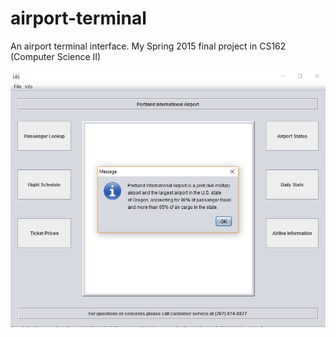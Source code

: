 # airport-terminal
An airport terminal interface. My Spring 2015 final project in CS162 (Computer Science II)
<p>
  <img src="/images/PDX Terminal Interface.png" />
</p>

